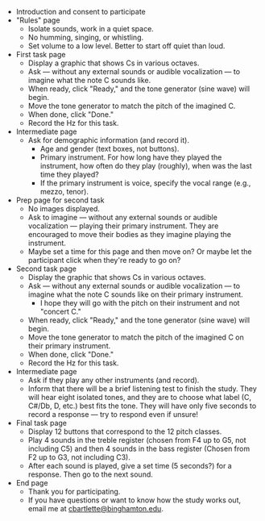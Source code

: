 - Introduction and consent to participate
- "Rules" page
    - Isolate sounds, work in a quiet space.
    - No humming, singing, or whistling.
    - Set volume to a low level.  Better to start off quiet than loud.
- First task page
    - Display a graphic that shows Cs in various octaves.
    - Ask — without any external sounds or audible vocalization — to imagine what the note C sounds like.
    - When ready, click "Ready," and the tone generator (sine wave) will begin.
    - Move the tone generator to match the pitch of the imagined C.
    - When done, click "Done."
    - Record the Hz for this task.
- Intermediate page
    - Ask for demographic information (and record it).
        - Age and gender (text boxes, not buttons).
        - Primary instrument.  For how long have they played the instrument, how often do they play (roughly), when was the last time they played?
        - If the primary instrument is voice, specify the vocal range (e.g., mezzo, tenor).
- Prep page for second task
    - No images displayed.
    - Ask to imagine — without any external sounds or audible vocalization — playing their primary instrument.  They are encouraged to move their bodies as they imagine playing the instrument.
    - Maybe set a time for this page and then move on?  Or maybe let the participant click when they're ready to go on?
- Second task page
    - Display the graphic that shows Cs in various octaves.
    - Ask — without any external sounds or audible vocalization — to imagine what the note C sounds like on their primary instrument.
        - I hope they will go with the pitch on their instrument and not "concert C."
    - When ready, click "Ready," and the tone generator (sine wave) will begin.
    - Move the tone generator to match the pitch of the imagined C on their primary instrument.
    - When done, click "Done."
    - Record the Hz for this task.
- Intermediate page
    - Ask if they play any other instruments (and record).
    - Inform that there will be a brief listening test to finish the study.  They will hear eight isolated tones, and they are to choose what label (C, C#/Db, D, etc.) best fits the tone.  They will have only five seconds to record a response — try to respond even if unsure!
- Final task page
    - Display 12 buttons that correspond to the 12 pitch classes.
    - Play 4 sounds in the treble register (chosen from F4 up to G5, not including C5) and then 4 sounds in the bass register (Chosen from F2 up to G3, not including C3).
    - After each sound is played, give a set time (5 seconds?) for a response.  Then go to the next sound.
- End page
    - Thank you for participating.
    - If you have questions or want to know how the study works out, email me at cbartlette@binghamton.edu.
